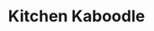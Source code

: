 ---
title: "Kitchen Kaboodle"
url: /portland/kitchen-kaboodle-northeast-broadway/
shop: Haushaltsartikel
---